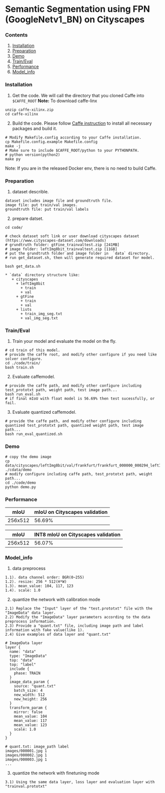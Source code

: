 # Semantic Segmentation using FPN (GoogleNetv1_BN) on Cityscapes
### Contents
1. [Installation](#installation)
2. [Preparation](#preparation)
3. [Demo](#demo)
4. [Train/Eval](#traineval)
5. [Performance](#performance)
6. [Model_info](#model_info)

### Installation
1. Get the code. We will call the directory that you cloned Caffe into `$CAFFE_ROOT`
  **Note:** To download caffe-linx
  
  ```shell
  unzip caffe-xilinx.zip
  cd caffe-xilinx
  ```

2. Build the code. Please follow [Caffe instruction](http://caffe.berkeleyvision.org/installation.html) to install all necessary packages and build it.
  ```shell
  # Modify Makefile.config according to your Caffe installation.
  cp Makefile.config.example Makefile.config
  make -j
  # Make sure to include $CAFFE_ROOT/python to your PYTHONPATH.
  # python version(python2)
  make py
  ```
  Note: If you are in the released Docker env, there is no need to build Caffe.

### Preparation

1. dataset describle.
  ```
  dataset includes image file and groundtruth file.
  image file: put train/val images.
  groundtruth file: put train/val labels
  ```
2. prepare datset.

  ```shell
  cd code/

  # check dataset soft link or user download cityscapes dataset (https://www.cityscapes-dataset.com/downloads)
  # grundtruth folder: gtFine_trainvaltest.zip [241MB]
  # image folder: leftImg8bit_trainvaltest.zip [11GB]
  # put the grundtruth folder and image folder in  `data` directory.
  # run get_dataset.sh, then will generate required dataset for model.

  bash get_data.sh 

  * `data` directory structure like:
     + cityscapes
       + leftImg8bit
         + train
         + val
       + gtFine
         + train
         + val
       + lists
         + train_img_seg.txt
         + val_img_seg.txt

  ```

### Train/Eval
1. Train your model and evaluate the model on the fly.
  ```shell
  # cd train of this model.
  # provide the caffe root, and modify other configure if you need like solver configure.
  cd ./code/train/
  bash train.sh
  ```

2. Evaluate caffemodel.
  ```shell
  # provide the caffe path, and modify other configure including test_prototxt path, weight path, test image path... 
  bash run_eval.sh
  # if final mIoU with float model is 56.69% then test sucessfully, or fail.
  ```
3. Evaluate quantized caffemodel.
  ```shell
  # provide the caffe path, and modify other configure including quantized test_prototxt path, quantized weight path, test image path...
  bash run_eval_quantized.sh
  ```
### Demo
  ```shell
  # copy the demo image
  cp data/cityscapes/leftImg8bit/val/frankfurt/frankfurt_000000_000294_leftImg8bit.png ./cdata/demo
  # modify configure including caffe path, test_prototxt path, weight path...
  cd ./code/demo
  python demo.py
  ```

### Performance

|mIoU | mIoU on Cityscapes validation | 
|---- |----|
|256x512|56.69%|

|mIoU | INT8 mIoU on Cityscapes validation | 
|---- |----|
|256x512|56.07%|

### Model_info

1. data preprocess
```
1.1). data channel order: BGR(0~255)
1.2). resize: 256 * 512(H*W)
1.3). mean_value: 104, 117, 123
1.4). scale: 1.0
```

2. quantize the network with calibration mode
```
2.1) Replace the "Input" layer of the "test.prototxt" file with the "ImageData" data layer.
2.2) Modify the "ImageData" layer parameters according to the data preprocess information.
2.3) Provide a "quant.txt" file, including image path and label information with fake value(like 1).
2.4) Give examples of data layer and "quant.txt"

# ImageData layer
layer {
  name: "data"
  type: "ImageData"
  top: "data"
  top: "label"
  include {
    phase: TRAIN
  }
  image_data_param {
    source: "quant.txt"
    batch_size: 4
    new_width: 512
    new_height: 256
  }
  transform_param {
    mirror: false
    mean_value: 104
    mean_value: 117
    mean_value: 123
    scale: 1.0
  }
}

# quant.txt: image_path label
images/000001.jpg 1
images/000002.jpg 1
images/000003.jpg 1
...
```
3. quantize the network with finetuning mode
```
3.1) Using the same data layer, loss layer and evaluation layer with "trainval.prototxt"

```

